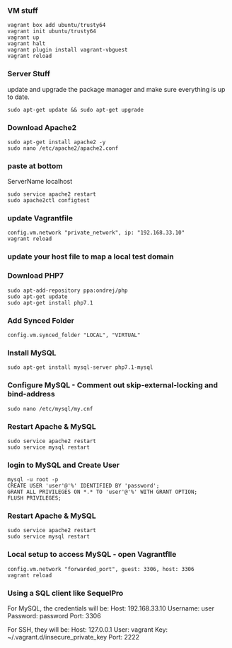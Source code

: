 ### VM stuff
```
vagrant box add ubuntu/trusty64
vagrant init ubuntu/trusty64
vagrant up
vagrant halt
vagrant plugin install vagrant-vbguest
vagrant reload
```

### Server Stuff
update and upgrade the package manager and make sure everything is up to date.
```
sudo apt-get update && sudo apt-get upgrade
```

### Download Apache2
```
sudo apt-get install apache2 -y
sudo nano /etc/apache2/apache2.conf
```

### paste at bottom
ServerName localhost

```
sudo service apache2 restart
sudo apache2ctl configtest
```

### update Vagrantfile
```
config.vm.network "private_network", ip: "192.168.33.10"
vagrant reload
```

### update your host file to map a local test domain

### Download PHP7
```
sudo apt-add-repository ppa:ondrej/php
sudo apt-get update
sudo apt-get install php7.1
```

### Add Synced Folder
```
config.vm.synced_folder "LOCAL", "VIRTUAL"
```

### Install MySQL
```
sudo apt-get install mysql-server php7.1-mysql
```

### Configure MySQL - Comment out skip-external-locking and bind-address
```
sudo nano /etc/mysql/my.cnf
```

### Restart Apache & MySQL
```
sudo service apache2 restart
sudo service mysql restart
```

### login to MySQL and Create User
```
mysql -u root -p
CREATE USER 'user'@'%' IDENTIFIED BY 'password';
GRANT ALL PRIVILEGES ON *.* TO 'user'@'%' WITH GRANT OPTION;
FLUSH PRIVILEGES;
```

### Restart Apache & MySQL
```
sudo service apache2 restart
sudo service mysql restart
```

### Local setup to access MySQL - open VagrantfIle
```
config.vm.network "forwarded_port", guest: 3306, host: 3306 
vagrant reload
```

### Using a SQL client like SequelPro
For MySQL, the credentials will be:
Host: 192.168.33.10
Username: user
Password: password
Port: 3306

For SSH, they will be:
Host: 127.0.0.1
User: vagrant
Key: ~/.vagrant.d/insecure_private_key
Port: 2222

